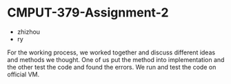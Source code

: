 # CMPUT-379-Assignment-2

<ul>
<li>zhizhou</li>
<li>ry</li>
</ul>

For the working process, we worked together and discuss different ideas and methods we thought. One of us put the method into implementation and the other test the code and found the errors.
We run and test the code on official VM.
